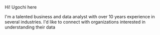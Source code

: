 Hi! Ugochi here


I'm a talented business and data analyst with over 10 years experience in several industries.
I'd like to connect with organizations interested in understanding their data
